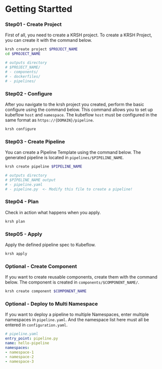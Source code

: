 # Getting Startted

### Step01 - Create Project

First of all, you need to create a KRSH project. To create a KRSH Project, you can create it with the command below. 
```bash
krsh create project $PROJECT_NAME
cd $PROJECT_NAME

# outputs directory
# $PROJECT_NAME/
# - components/
# - dockerfiles/
# - pipelines/
```

### Step02 - Configure

After you navigate to the krsh project you created, perform the basic configure using the command below.
This command allows you to set up kubeflow `host` and `namespace`. The kubeflow `host` must be configured in the same format as `https://{DOMAIN}/pipeline`.
```bash
krsh configure
```

### Step03 - Create Pipeline
You can create a Pipeline Template using the command below. The generated pipeline is located in `pipelines/$PIPELINE_NAME`.

```bash
krsh create pipeline $PIPELINE_NAME

# outputs directory
# $PIPELINE_NAME output
# - pipeline.yaml
# - pipeline.py  <- Modify this file to create a pipeline!
```

### Step04 - Plan

Check in action what happens when you apply.
```bash
krsh plan
```

### Step05 - Apply

Apply the defined pipeline spec to Kubeflow.
```bash
krsh apply
```

### Optional - Create Component

If you want to create reusable components, create them with the command below. The component is created in `components/$COMPONENT_NAME/`.
```bash
krsh create component $COMPONENT_NAME
```

### Optional - Deploy to Multi Namespace

If you want to deploy a pipeline to multiple Namespaces, enter multiple namespaces in `pipeline.yaml`. And the namespace list here must all be entered in `configuration.yaml`.

```yaml
# pipeline.yaml
entry_point: pipeline.py
name: hello-pipeline
namespaces:
- namespace-1
- namespace-2
- namespace-3

```